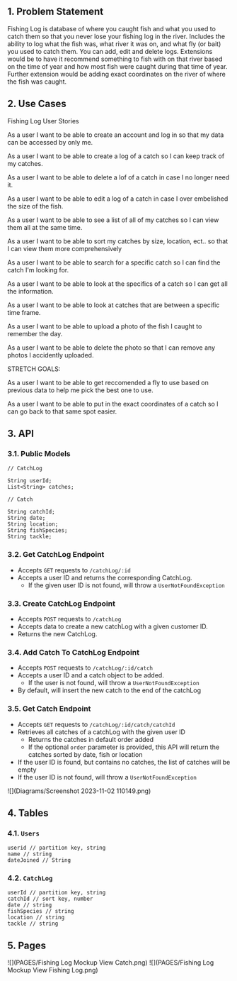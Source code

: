 ## 1. Problem Statement
Fishing Log is database of where you caught fish and what you used to catch them so that you never lose your 
fishing log in the river. Includes the ability to log what the fish was, what river it was on, and what fly 
(or bait) you used to catch them. You can add, edit and delete logs. Extensions would be to have it recommend 
something to fish with on that river based on the time of year and how most fish were caught during that time of year. 
Further extension would be adding exact coordinates on the river of where the fish was caught.


## 2. Use Cases

Fishing Log User Stories

As a user I want to be able to create an account and log in so that my data can be accessed by only me.

As a user I want to be able to create a log of a catch so I can keep track of my catches.

As a user I want to be able to delete a lof of a catch in case I no longer need it.

As a user I want to be able to edit a log of a catch in case I over embelished the size of the fish.

As a user I want to be able to see a list of all of my catches so I can view them all at the same time.

As a user I want to be able to sort my catches by size, location, ect.. so that I can view them more comprehensively

As a user I want to be able to search for a specific catch so I can find the catch I'm looking for.

As a user I want to be able to look at the specifics of a catch so I can get all the information.

As a user I want to be able to look at catches that are between a specific time frame.

As a user I want to be able to upload a photo of the fish I caught to remember the day.

As a user I want to be able to delete the photo so that I can remove any photos I accidently uploaded.

STRETCH GOALS:

As a user I want to be able to get reccomended a fly to use based on previous data to help me pick the best one to use.

As a user I want to be able to put in the exact coordinates of a catch so I can go back to that same spot easier.

## 3. API

### 3.1. Public Models

```
// CatchLog

String userId;
List<String> catches;
```

```
// Catch

String catchId;
String date;
String location;
String fishSpecies;
String tackle;
```

### 3.2. Get CatchLog Endpoint

* Accepts `GET` requests to `/catchLog/:id`
* Accepts a user ID and returns the corresponding CatchLog.
    * If the given user ID is not found, will throw a
      `UserNotFoundException`

### 3.3. Create CatchLog Endpoint

* Accepts `POST` requests to `/catchLog`
* Accepts data to create a new catchLog with a given customer ID. 
* Returns the new CatchLog.


### 3.4. Add Catch To CatchLog Endpoint

* Accepts `POST` requests to `/catchLog/:id/catch`
* Accepts a user ID and a catch object to be added.
    * If the user is not found, will throw a `UserNotFoundException`
* By default, will insert the new catch to the end of the catchLog

### 3.5. Get Catch Endpoint

* Accepts `GET` requests to `/catchLog/:id/catch/catchId`
* Retrieves all catches of a catchLog with the given user ID
    * Returns the catches in default order added
    * If the optional `order` parameter is provided, this API will return the
      catches sorted by date, fish or location
* If the user ID is found, but contains no catches, the list of catches will be empty
* If the user ID is not found, will throw a `UserNotFoundException`

![](Diagrams/Screenshot 2023-11-02 110149.png)


## 4. Tables

### 4.1. `Users`

```
userid // partition key, string
name // string
dateJoined // String
```

### 4.2. `CatchLog`

```
userId // partition key, string
catchId // sort key, number
date // string
fishSpecies // string
location // string
tackle // string
```
## 5. Pages

![](PAGES/Fishing Log Mockup View Catch.png)
![](PAGES/Fishing Log Mockup View Fishing Log.png)
